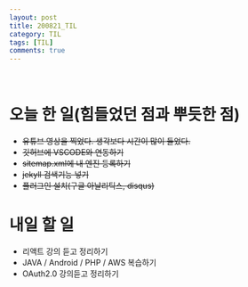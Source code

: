 ```yaml
---
layout: post
title: 200821_TIL
category: TIL
tags: [TIL]
comments: true
---
```


<br>

# 오늘 한 일(힘들었던 점과 뿌듯한 점)
  - ~~유튜브 영상을 찍었다. 생각보다 시간이 많이 들었다.~~
  - ~~깃허브에 VSCODE와 연동하기~~
  - ~~sitemap.xml에 내 엔진 등록하기~~
  - ~~jekyll 검색기능 넣기~~
  - ~~플러그인 설치(구글 아날리틱스, disqus)~~

# 내일 할 일
  - 리액트 강의 듣고 정리하기
  - JAVA / Android / PHP / AWS 복습하기
  - OAuth2.0 강의듣고 정리하기
